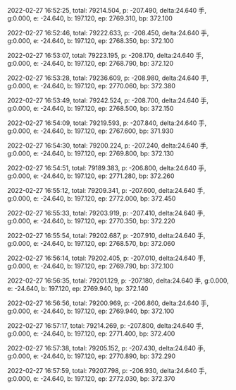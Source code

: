 2022-02-27 16:52:25, total: 79214.504, p: -207.490, delta:24.640 手, g:0.000, e: -24.640, b: 197.120, ep: 2769.310, bp: 372.100

2022-02-27 16:52:46, total: 79222.633, p: -208.450, delta:24.640 手, g:0.000, e: -24.640, b: 197.120, ep: 2768.350, bp: 372.100

2022-02-27 16:53:07, total: 79223.195, p: -208.170, delta:24.640 手, g:0.000, e: -24.640, b: 197.120, ep: 2768.790, bp: 372.120

2022-02-27 16:53:28, total: 79236.609, p: -208.980, delta:24.640 手, g:0.000, e: -24.640, b: 197.120, ep: 2770.060, bp: 372.380

2022-02-27 16:53:49, total: 79242.524, p: -208.700, delta:24.640 手, g:0.000, e: -24.640, b: 197.120, ep: 2768.500, bp: 372.150

2022-02-27 16:54:09, total: 79219.593, p: -207.840, delta:24.640 手, g:0.000, e: -24.640, b: 197.120, ep: 2767.600, bp: 371.930

2022-02-27 16:54:30, total: 79200.224, p: -207.240, delta:24.640 手, g:0.000, e: -24.640, b: 197.120, ep: 2769.800, bp: 372.130

2022-02-27 16:54:51, total: 79189.383, p: -206.800, delta:24.640 手, g:0.000, e: -24.640, b: 197.120, ep: 2771.280, bp: 372.260

2022-02-27 16:55:12, total: 79209.341, p: -207.600, delta:24.640 手, g:0.000, e: -24.640, b: 197.120, ep: 2772.000, bp: 372.450

2022-02-27 16:55:33, total: 79203.919, p: -207.410, delta:24.640 手, g:0.000, e: -24.640, b: 197.120, ep: 2770.350, bp: 372.220

2022-02-27 16:55:54, total: 79202.687, p: -207.910, delta:24.640 手, g:0.000, e: -24.640, b: 197.120, ep: 2768.570, bp: 372.060

2022-02-27 16:56:14, total: 79202.405, p: -207.010, delta:24.640 手, g:0.000, e: -24.640, b: 197.120, ep: 2769.790, bp: 372.100

2022-02-27 16:56:35, total: 79201.129, p: -207.180, delta:24.640 手, g:0.000, e: -24.640, b: 197.120, ep: 2769.940, bp: 372.140

2022-02-27 16:56:56, total: 79200.969, p: -206.860, delta:24.640 手, g:0.000, e: -24.640, b: 197.120, ep: 2769.940, bp: 372.100

2022-02-27 16:57:17, total: 79214.269, p: -207.800, delta:24.640 手, g:0.000, e: -24.640, b: 197.120, ep: 2771.400, bp: 372.400

2022-02-27 16:57:38, total: 79205.152, p: -207.430, delta:24.640 手, g:0.000, e: -24.640, b: 197.120, ep: 2770.890, bp: 372.290

2022-02-27 16:57:59, total: 79207.798, p: -206.930, delta:24.640 手, g:0.000, e: -24.640, b: 197.120, ep: 2772.030, bp: 372.370